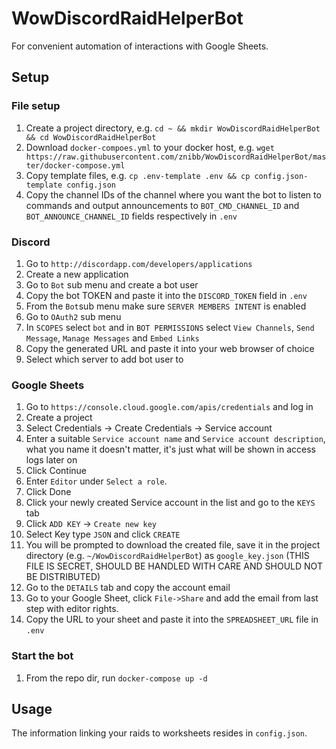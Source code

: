 # WowDiscordRaidHelperBot
For convenient automation of interactions with Google Sheets.

## Setup
### File setup
1. Create a project directory, e.g. `cd ~ && mkdir WowDiscordRaidHelperBot && cd WowDiscordRaidHelperBot`
1. Download `docker-compoes.yml` to your docker host, e.g. `wget https://raw.githubusercontent.com/znibb/WowDiscordRaidHelperBot/master/docker-compose.yml`
1. Copy template files, e.g. `cp .env-template .env && cp config.json-template config.json`
1. Copy the channel IDs of the channel where you want the bot to listen to commands and output announcements to `BOT_CMD_CHANNEL_ID` and `BOT_ANNOUNCE_CHANNEL_ID` fields respectively in `.env`

### Discord
1. Go to `http://discordapp.com/developers/applications`
1. Create a new application
1. Go to `Bot` sub menu and create a bot user
1. Copy the bot TOKEN and paste it into the `DISCORD_TOKEN` field in `.env`
1. From the `Bot`sub menu make sure `SERVER MEMBERS INTENT` is enabled
1. Go to `OAuth2` sub menu
1. In `SCOPES` select `bot` and in `BOT PERMISSIONS` select `View Channels`, `Send Message`, `Manage Messages` and `Embed Links`
1. Copy the generated URL and paste it into your web browser of choice
1. Select which server to add bot user to

### Google Sheets
1. Go to `https://console.cloud.google.com/apis/credentials` and log in
1. Create a project
1. Select Credentials -> Create Credentials -> Service account
1. Enter a suitable `Service account name` and `Service account description`, what you name it doesn't matter, it's just what will be shown in access logs later on
1. Click Continue
1. Enter `Editor` under `Select a role`.
1. Click Done
1. Click your newly created Service account in the list and go to the `KEYS` tab
1. Click `ADD KEY` -> `Create new key`
1. Select Key type `JSON` and click `CREATE`
1. You will be prompted to download the created file, save it in the project directory (e.g. `~/WowDiscordRaidHelperBot`) as `google_key.json` (THIS FILE IS SECRET, SHOULD BE HANDLED WITH CARE AND SHOULD NOT BE DISTRIBUTED)
1. Go to the `DETAILS` tab and copy the account email
1. Go to your Google Sheet, click `File->Share` and add the email from last step with editor rights.
1. Copy the URL to your sheet and paste it into the `SPREADSHEET_URL` file in `.env`

### Start the bot
1. From the repo dir, run `docker-compose up -d`

## Usage
The information linking your raids to worksheets resides in `config.json`.